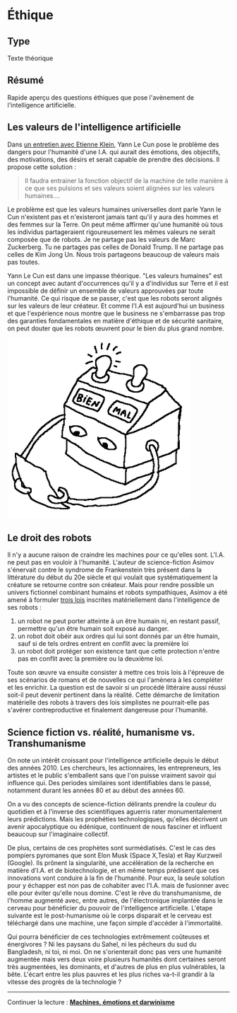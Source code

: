 Éthique
=======

Type
----

Texte théorique

Résumé
------

Rapide aperçu des questions éthiques que pose l'avènement de l'intelligence artificielle.

Les valeurs de l'intelligence artificielle
------------------------------------------

Dans [un entretien avec Etienne Klein](https://www.franceculture.fr/emissions/la-conversation-scientifique/lintelligence-peut-elle-devenir-artificielle), Yann Le Cun pose le problème des dangers pour l'humanité d'une I.A. qui aurait des émotions, des objectifs, des motivations, des désirs et serait capable de prendre des décisions. Il propose cette solution :

>  Il faudra entrainer la fonction objectif de la machine de telle manière à ce que ses pulsions et ses valeurs soient alignées sur les valeurs humaines….

Le problème est que les valeurs humaines universelles dont parle Yann le Cun n'existent pas et n'existeront jamais tant qu'il y aura des hommes et des femmes sur la Terre. On peut même affirmer qu'une humanité où tous les individus partageraient rigoureusement les mêmes valeurs ne serait composée que de robots. Je ne partage pas les valeurs de Marc Zuckerberg. Tu ne partages pas celles de Donald Trump. Il ne partage pas celles de Kim Jong Un. Nous trois partageons beaucoup de valeurs mais pas toutes.

Yann Le Cun est dans une impasse théorique. "Les valeurs humaines" est un concept avec autant d'occurrences qu'il y a d'individus sur Terre et il est impossible de définir un ensemble de valeurs approuvées par toute l'humanité. Ce qui risque de se passer, c'est que les robots seront alignés sur les valeurs de leur créateur. Et comme l'I.A est aujourd'hui un business et que l'expérience nous montre que le business ne s'embarrasse pas trop des garanties fondamentales en matière d'éthique et de sécurité sanitaire, on peut douter que les robots œuvrent pour le bien du plus grand nombre.

![](../../ressources/dessin5.png)

Le droit des robots
-------------------

Il n'y a aucune raison de craindre les machines pour ce qu'elles sont. L'I.A. ne peut pas en vouloir à l'humanité. L'auteur de science-fiction Asimov s'énervait contre le syndrome de Frankenstein très présent dans la littérature du début du 20e siècle et qui voulait que systématiquement la créature se retourne contre son créateur. Mais pour rendre possible un univers fictionnel combinant humains et robots sympathiques, Asimov a été amené à formuler [trois lois](https://fr.wikipedia.org/wiki/Trois_lois_de_la_robotique) inscrites matériellement dans l'intelligence de ses robots :

1.   un robot ne peut porter atteinte à un être humain ni, en restant passif, permettre qu'un être humain soit exposé au danger.
2.   un robot doit obéir aux ordres qui lui sont donnés par un être humain, sauf si de tels ordres entrent en conflit avec la première loi
3.   un robot doit protéger son existence tant que cette protection n'entre pas en conflit avec la première ou la deuxième loi.

Toute son œuvre va ensuite consister à mettre ces trois lois à l'épreuve de ses scénarios de romans et de nouvelles ce qui l'amènera à les compléter et les enrichir. La question est de savoir si un procédé littéraire aussi réussi soit-il peut devenir pertinent dans la réalité. Cette démarche de limitation matérielle des robots à travers des lois simplistes ne pourrait-elle pas s'avérer contreproductive et finalement dangereuse pour l'humanité.

Science fiction vs. réalité, humanisme vs. Transhumanisme
---------------------------------------------------------

On note un intérêt croissant pour l'intelligence artificielle depuis le début des années 2010. Les chercheurs, les actionnaires, les entrepreneurs, les artistes et le public s'emballent sans que l'on puisse vraiment savoir qui influence qui. Des periodes similaires sont identifiables dans le passé, notamment durant les années 80 et au début des années 60.

On a vu des concepts de science-fiction délirants prendre la couleur du quotidien et à l'inverse des scientifiques aguerris rater monumentalement leurs prédictions. Mais les prophéties technologiques, qu'elles décrivent un avenir apocalyptique ou édénique, continuent de nous fasciner et influent beaucoup sur l'imaginaire collectif.

De plus, certains de ces prophètes sont surmédiatisés. C'est le cas des pompiers pyromanes que sont Elon Musk (Space X,Tesla) et Ray Kurzweil (Google). Ils prônent la singularité, une accélération de la recherche en matière d'I.A. et de biotechnologie, et en même temps prédisent que ces innovations vont conduire à la fin de l'humanité. Pour eux, la seule solution pour y échapper est non pas de cohabiter avec l'I.A. mais de fusionner avec elle pour éviter qu'elle nous domine. C'est le rêve du transhumanisme, de l'homme augmenté avec, entre autres, de l'électronique implantée dans le cerveau pour bénéficier du pouvoir de l'intelligence artificielle. L'étape suivante est le post-humanisme où le corps disparait et le cerveau est téléchargé dans une machine, une façon simple d'accéder à l'immortalité.

Qui pourra bénéficier de ces technologies extrêmement coûteuses et énergivores ? Ni les paysans du Sahel, ni les pêcheurs du sud du Bangladesh, ni toi, ni moi. On ne s'orienterait donc pas vers une humanité augmentée mais vers deux voire plusieurs humanités dont certaines seront très augmentées, les dominants, et d'autres de plus en plus vulnérables, la bête. L'écart entre les plus pauvres et les plus riches va-t-il grandir à la vitesse des progrès de la technologie ?

---

Continuer la lecture : [**Machines, émotions et darwinisme**](../textes/machines-emotions-et-darwinisme.md)
